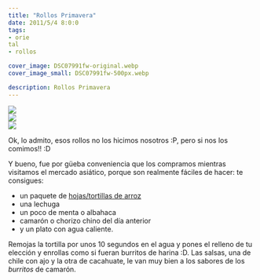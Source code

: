 ```yaml
---
title: "Rollos Primavera"
date: 2011/5/4 8:0:0
tags: 
- orie
tal
- rollos

cover_image: DSC07991fw-original.webp
cover_image_small: DSC07991fw-500px.webp

description: Rollos Primavera
---
```



[![](DSC07991fw)](DSC07991fw-original.webp)  
[![](DSC07992fw)](DSC07992fw-original.webp)  
[![](DSC07995fw)](DSC07995fw-original.webp)

Ok, lo admito, esos rollos no los hicimos nosotros :P, pero si nos los comimos!! :D  

Y bueno, fue por güeba conveniencia que los compramos mientras visitamos el mercado asiático, porque son realmente fáciles de hacer: te consigues:

* un paquete de [hojas/tortillas de arroz](https://www.amazon.com/dp/B07D61LBQP/)
* una lechuga
* un poco de menta o albahaca
* camarón o chorizo chino del día anterior
* y un plato con agua caliente. 

Remojas la tortilla por unos 10 segundos en el agua y pones el relleno de tu elección y enrollas como si fueran burritos de harina :D. Las salsas, una de chile con ajo y la otra de cacahuate, le van muy bien a los sabores de los *burritos* de camarón.
